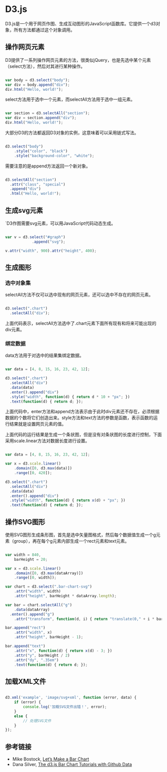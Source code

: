 # D3.js

D3.js是一个用于网页作图、生成互动图形的JavaScript函数库。它提供一个d3对象，所有方法都通过这个对象调用。

## 操作网页元素

D3提供了一系列操作网页元素的方法，很类似jQuery，也是先选中某个元素（select方法），然后对其进行某种操作。

```javascript

var body = d3.select("body");
var div = body.append("div");
div.html("Hello, world!");

```

select方法用于选中一个元素，而selectAll方法用于选中一组元素。

```javascript

var section = d3.selectAll("section");
var div = section.append("div");
div.html("Hello, world!");

```

大部分D3的方法都返回D3对象的实例，这意味着可以采用链式写法。

```javascript

d3.select("body")
    .style("color", "black")
    .style("background-color", "white");

```

需要注意的是append方法返回一个新对象。

```javascript

d3.selectAll("section")
  .attr("class", "special")
  .append("div")
  .html("Hello, world!");

```

## 生成svg元素

`D3作图需要svg元素，可以用JavaScript代码动态生成。

```javascript

var v = d3.select("#graph")
            .append("svg");

v.attr("width", 900).attr("height", 400);

```

## 生成图形

### 选中对象集

selectAll方法不仅可以选中现有的网页元素，还可以选中不存在的网页元素。

```javascript

d3.select(".chart")
  .selectAll("div");

```

上面代码表示，selectAll方法选中了.chart元素下面所有现有和将来可能出现的div元素。

### 绑定数据

data方法用于对选中的结果集绑定数据。

```javascript

var data = [4, 8, 15, 16, 23, 42, 12];

d3.select(".chart")
  .selectAll("div")
  .data(data)
  .enter().append("div")
  .style("width", function(d) { return d * 10 + "px"; })
  .text(function(d) { return d; });

```

上面代码中，enter方法和append方法表示由于此时div元素还不存在，必须根据数据的个数将它们创造出来。style方法和text方法的参数是函数，表示函数的运行结果就是设置网页元素的值。

上面代码的运行结果是生成一个条状图，但是没有对条状图的长度进行控制，下面采用scale.linear方法对数据长度进行设置。

```javascript

var data = [4, 8, 15, 16, 23, 42, 12];

var x = d3.scale.linear()
    .domain([0, d3.max(data)])
    .range([0, 420]);

d3.select(".chart")
  .selectAll("div")
  .data(data)
  .enter().append("div")
  .style("width", function(d) { return x(d) + "px"; })
  .text(function(d) { return d; });

```

## 操作SVG图形

使用SVG图形生成条形图，首先是选中矢量图格式，然后每个数据值生成一个g元素（group），再在每个g元素内部生成一个rect元素和text元素。

```javascript

var width = 840,
    barHeight = 20;

var x = d3.scale.linear()
    .domain([0, d3.max(dataArray)])
    .range([0, width]);

var chart = d3.select(".bar-chart-svg")
    .attr("width", width)
    .attr("height", barHeight * dataArray.length);

var bar = chart.selectAll("g")
    .data(dataArray)
  .enter().append("g")
    .attr("transform", function(d, i) { return "translate(0," + i * barHeight + ")"; });

bar.append("rect")
    .attr("width", x)
    .attr("height", barHeight - 1);

bar.append("text")
    .attr("x", function(d) { return x(d) - 3; })
    .attr("y", barHeight / 2)
    .attr("dy", ".35em")
    .text(function(d) { return d; });

```

## 加载XML文件

```javascript

d3.xml('example', 'image/svg+xml', function (error, data) {
    if (error) {
        console.log('加载SVG文件出错！', error);
    }
    else {
        // 处理SVG文件
    }
});

```

## 参考链接

- Mike Bostock, [Let’s Make a Bar Chart](http://bost.ocks.org/mike/bar/)
- Dana Silver, [The d3.js Bar Chart Tutorials with Github Data](http://danasilver.org/2013/12/31/d3-github-language-stats/)
